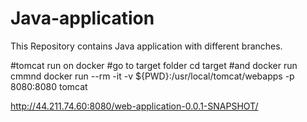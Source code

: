 # Java-application
This Repository contains Java application with different branches.

#tomcat run on docker
#go to target folder
cd target   #and docker run cmmnd
docker run --rm -it -v ${PWD}:/usr/local/tomcat/webapps -p 8080:8080 tomcat

http://44.211.74.60:8080/web-application-0.0.1-SNAPSHOT/
